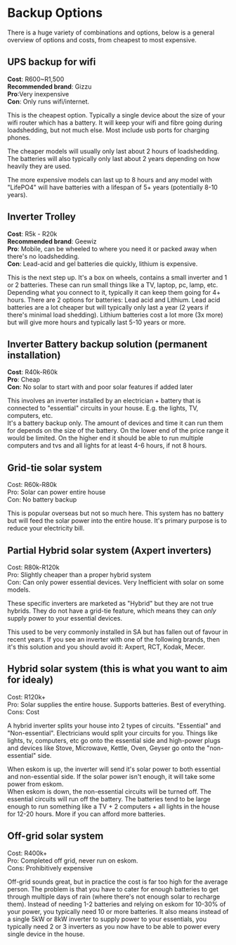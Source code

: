 # Backup Options

There is a huge variety of combinations and options, below is a general overview of options and costs, from cheapest to most expensive.

## UPS backup for wifi

<span class="price">**Cost**: R600~R1,500</span>  
<span class="brand">**Recommended brand**: Gizzu</span>  
<span class="pro">**Pro**:Very inexpensive </span>  
<span class="con">**Con**: Only runs wifi/internet.</span>

This is the cheapest option. Typically a single device about the size of your wifi router which has a battery. It will keep your wifi and fibre going during loadshedding, but not much else. Most include usb ports for charging phones.

The cheaper models will usually only last about 2 hours of loadshedding. The batteries will also typically only last about 2 years depending on how heavily they are used.

The more expensive models can last up to 8 hours and any model with "LifePO4" will have batteries with a lifespan of 5+ years (potentially 8-10 years).

## Inverter Trolley

<span class="price">**Cost**: R5k - R20k </span>  
<span class="brand">**Recommended brand**: Geewiz </span>  
<span class="pro">**Pro**: Mobile, can be wheeled to where you need it or packed away when there's no loadshedding.</span>  
<span class="con">**Con**: Lead-acid and gel batteries die quickly, lithium is expensive.</span>

This is the next step up. It's a box on wheels, contains a small inverter and 1 or 2 batteries. These can run small things like a TV, laptop, pc, lamp, etc. Depending what you connect to it, typically it can keep them going for 4+ hours.
There are 2 options for batteries: Lead acid and Lithium. Lead acid batteries are a lot cheaper but will typically only last a year (2 years if there's minimal load shedding). Lithium batteries cost a lot more (3x more) but will give more hours and typically last 5-10 years or more.

## Inverter Battery backup solution (permanent installation)

<span class="price">**Cost**: R40k-R60k</span>  
<span class="pro">**Pro**: Cheap</span>  
<span class="con">**Con**: No solar to start with and poor solar features if added later</span>

This involves an inverter installed by an electrician + battery that is connected to "essential" circuits in your house. E.g. the lights, TV, computers, etc.  
It's a battery backup only.
The amount of devices and time it can run them for depends on the size of the battery. On the lower end of the price range it would be limited. On the higher end it should be able to run multiple computers and tvs and all lights for at least 4-6 hours, if not 8 hours.

## Grid-tie solar system

<span class="price">Cost: R60k-R80k</span>  
<span class="pro">Pro: Solar can power entire house</span>  
<span class="con">Con: No battery backup</span>

This is popular overseas but not so much here. This system has no battery but will feed the solar power into the entire house. It's primary purpose is to reduce your electricity bill.

## Partial Hybrid solar system (Axpert inverters)

<span class="price">Cost: R80k-R120k</span>  
<span class="pro">Pro: Slightly cheaper than a proper hybrid system</span>  
<span class="con">Con: Can only power essential devices. Very Inefficient with solar on some models.</span>

These specific inverters are marketed as "Hybrid" but they are not true hybrids. They do not have a grid-tie feature, which means they can _only_ supply power to your essential devices.

This used to be very commonly installed in SA but has fallen out of favour in recent years. If you see an inverter with one of the following brands, then it's this solution and you should avoid it: Axpert, RCT, Kodak, Mecer.

## Hybrid solar system (this is what you want to aim for idealy)

<span class="price">Cost: R120k+</span>  
<span class="pro">Pro: Solar supplies the entire house. Supports batteries. Best of everything.</span>  
<span class="con">Cons: Cost</span>

A hybrid inverter splits your house into 2 types of circuits. "Essential" and "Non-essential". Electricians would split your circuits for you. Things like lights, tv, computers, etc go onto the essential side and high-power plugs and devices like Stove, Microwave, Kettle, Oven, Geyser go onto the "non-essential" side.

When eskom is up, the inverter will send it's solar power to both essential and non-essential side. If the solar power isn't enough, it will take some power from eskom.  
When eskom is down, the non-essential circuits will be turned off. The essential circuits will run off the battery.
The batteries tend to be large enough to run something like a TV + 2 computers + all lights in the house for 12-20 hours. More if you can afford more batteries.

## Off-grid solar system

<span class="price">Cost: R400k+</span>  
<span class="pro">Pro: Completed off grid, never run on eskom.</span>  
<span class="con">Cons: Prohibitively expensive</span>

Off-grid sounds great, but in practice the cost is far too high for the average person. The problem is that you have to cater for enough batteries to get through multiple days of rain (where there's not enough solar to recharge them). Instead of needing 1-2 batteries and relying on eskom for 10-30% of your power, you typically need 10 or more batteries. It also means instead of a single 5kW or 8kW inverter to supply power to your essentials, you typically need 2 or 3 inverters as you now have to be able to power every single device in the house.

